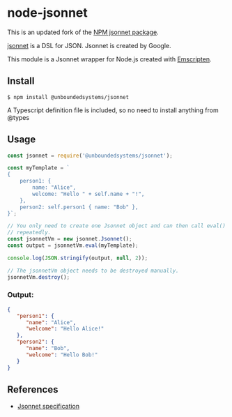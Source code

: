 # node-jsonnet

This is an updated fork of the [NPM jsonnet package](https://www.npmjs.com/package/jsonnet).

[jsonnet](http:jsonnet.org) is a DSL for JSON. Jsonnet is created by Google.

This module is a Jsonnet wrapper for Node.js created with [Emscripten](http://kripken.github.io/emscripten-site/).

## Install

```console
$ npm install @unboundedsystems/jsonnet
```

A Typescript definition file is included, so no need to install anything
from @types


## Usage

```js
const jsonnet = require('@unboundedsystems/jsonnet');

const myTemplate = `
{
    person1: {
        name: "Alice",
        welcome: "Hello " + self.name + "!",
    },
    person2: self.person1 { name: "Bob" },
}`;

// You only need to create one Jsonnet object and can then call eval()
// repeatedly.
const jsonnetVm = new jsonnet.Jsonnet();
const output = jsonnetVm.eval(myTemplate);

console.log(JSON.stringify(output, null, 2));

// The jsonnetVm object needs to be destroyed manually.
jsonnetVm.destroy();
```

### Output:

```json
{
   "person1": {
      "name": "Alice",
      "welcome": "Hello Alice!"
   },
   "person2": {
      "name": "Bob",
      "welcome": "Hello Bob!"
   }
}
```

## References

* [Jsonnet specification](http://jsonnet.org/language/spec.html)

